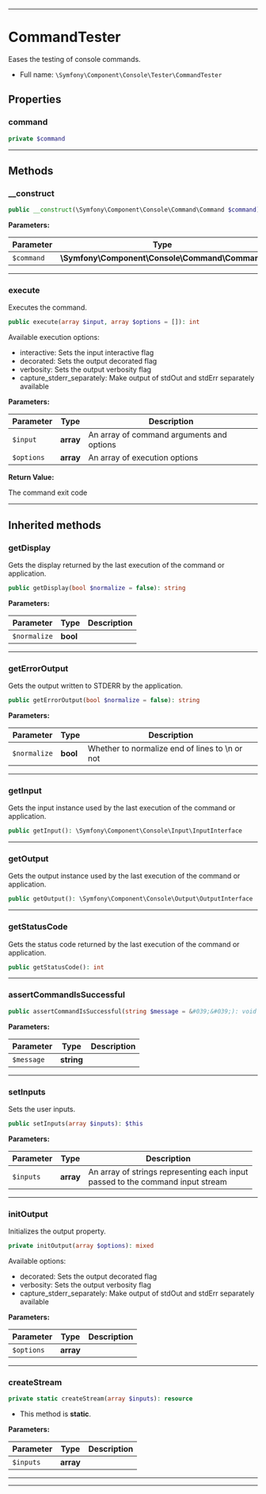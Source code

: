 ***

# CommandTester

Eases the testing of console commands.



* Full name: `\Symfony\Component\Console\Tester\CommandTester`



## Properties


### command



```php
private $command
```






***

## Methods


### __construct



```php
public __construct(\Symfony\Component\Console\Command\Command $command): mixed
```








**Parameters:**

| Parameter | Type | Description |
|-----------|------|-------------|
| `$command` | **\Symfony\Component\Console\Command\Command** |  |




***

### execute

Executes the command.

```php
public execute(array $input, array $options = []): int
```

Available execution options:

* interactive:               Sets the input interactive flag
* decorated:                 Sets the output decorated flag
* verbosity:                 Sets the output verbosity flag
* capture_stderr_separately: Make output of stdOut and stdErr separately available






**Parameters:**

| Parameter | Type | Description |
|-----------|------|-------------|
| `$input` | **array** | An array of command arguments and options |
| `$options` | **array** | An array of execution options |


**Return Value:**

The command exit code



***


## Inherited methods


### getDisplay

Gets the display returned by the last execution of the command or application.

```php
public getDisplay(bool $normalize = false): string
```








**Parameters:**

| Parameter | Type | Description |
|-----------|------|-------------|
| `$normalize` | **bool** |  |




***

### getErrorOutput

Gets the output written to STDERR by the application.

```php
public getErrorOutput(bool $normalize = false): string
```








**Parameters:**

| Parameter | Type | Description |
|-----------|------|-------------|
| `$normalize` | **bool** | Whether to normalize end of lines to \n or not |




***

### getInput

Gets the input instance used by the last execution of the command or application.

```php
public getInput(): \Symfony\Component\Console\Input\InputInterface
```











***

### getOutput

Gets the output instance used by the last execution of the command or application.

```php
public getOutput(): \Symfony\Component\Console\Output\OutputInterface
```











***

### getStatusCode

Gets the status code returned by the last execution of the command or application.

```php
public getStatusCode(): int
```











***

### assertCommandIsSuccessful



```php
public assertCommandIsSuccessful(string $message = &#039;&#039;): void
```








**Parameters:**

| Parameter | Type | Description |
|-----------|------|-------------|
| `$message` | **string** |  |




***

### setInputs

Sets the user inputs.

```php
public setInputs(array $inputs): $this
```








**Parameters:**

| Parameter | Type | Description |
|-----------|------|-------------|
| `$inputs` | **array** | An array of strings representing each input<br />passed to the command input stream |




***

### initOutput

Initializes the output property.

```php
private initOutput(array $options): mixed
```

Available options:

* decorated:                 Sets the output decorated flag
* verbosity:                 Sets the output verbosity flag
* capture_stderr_separately: Make output of stdOut and stdErr separately available






**Parameters:**

| Parameter | Type | Description |
|-----------|------|-------------|
| `$options` | **array** |  |




***

### createStream



```php
private static createStream(array $inputs): resource
```



* This method is **static**.




**Parameters:**

| Parameter | Type | Description |
|-----------|------|-------------|
| `$inputs` | **array** |  |




***


***

